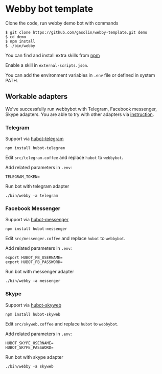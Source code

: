 # Webby bot template

Clone the code, run webby demo bot with commands

```shell
$ git clone https://github.com/gasolin/webby-template.git demo
$ cd demo
$ npm install
$ ./bin/webby
```

You can find and install extra skills from [npm](https://www.npmjs.com/search?q=hubot)

Enable a skill in `external-scripts.json`.

You can add the environment variables in `.env` file or defined in system PATH.

## Workable adapters

We've successfully run webbybot with Telegram, Facebook messenger, Skype adapters. You are able to try with other adapters via [instruction](https://github.com/gasolin/webbybot#how-to-replace-hubot-to-webbybot).

### Telegram
Support via [hubot-telegram](https://github.com/lukefx/hubot-telegram)

```
npm install hubot-telegram
```

Edit `src/telegram.coffee` and replace `hubot` to `webbybot`.

Add related parameters in `.env`:
```
TELEGRAM_TOKEN=
```

Run bot with telegram adapter
```
./bin/webby -a telegram
```

### Facebook Messenger
Support via [hubot-messenger](https://github.com/kimberli/hubot-messenger)

```
npm install hubot-messenger
```

Edit `src/messenger.coffee` and replace `hubot` to `webbybot`.

Add related parameters in `.env`:
```
export HUBOT_FB_USERNAME=
export HUBOT_FB_PASSWORD=
```

Run bot with messenger adapter
```
./bin/webby -a messenger
```

### Skype
Support via [hubot-skyweb](https://github.com/EllisV/hubot-skyweb)

```
npm install hubot-skyweb
```

Edit `src/skyweb.coffee` and replace `hubot` to `webbybot`.

Add related parameters in `.env`:
```
HUBOT_SKYPE_USERNAME=
HUBOT_SKYPE_PASSWORD=
```

Run bot with skype adapter
```
./bin/webby -a skyweb
```
